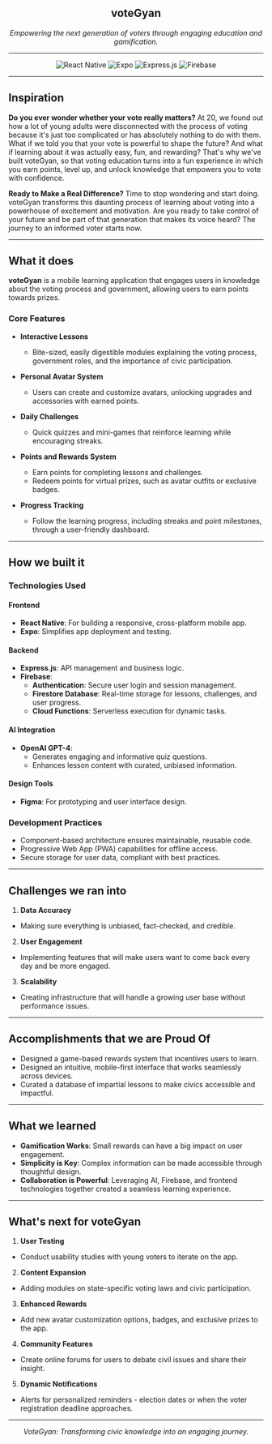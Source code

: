 <div align="center">
  <h2>voteGyan</h2>
  <p>
<i>Empowering the next generation of voters through engaging education and gamification.</i></p>
</div>




---

<div align="center">
  <img src="https://img.shields.io/badge/React_Native-20232A?style=for-the-badge&logo=react&logoColor=61DAFB" alt="React Native">
  <img src="https://img.shields.io/badge/Expo-1B1F23?style=for-the-badge&logo=expo&logoColor=white" alt="Expo">
  <img src="https://img.shields.io/badge/Express.js-000000?style=for-the-badge&logo=express&logoColor=white" alt="Express.js">
  <img src="https://img.shields.io/badge/Firebase-FFCA28?style=for-the-badge&logo=firebase&logoColor=white" alt="Firebase">
</div>

---

## **Inspiration**

**Do you ever wonder whether your vote really matters?**
At 20, we found out how a lot of young adults were disconnected with the process of voting because it's just too complicated or has absolutely nothing to do with them. What if we told you that your vote is powerful to shape the future? And what if learning about it was actually easy, fun, and rewarding? That's why we've built voteGyan, so that voting education turns into a fun experience in which you earn points, level up, and unlock knowledge that empowers you to vote with confidence.

**Ready to Make a Real Difference?**
Time to stop wondering and start doing. voteGyan transforms this daunting process of learning about voting into a powerhouse of excitement and motivation. Are you ready to take control of your future and be part of that generation that makes its voice heard? The journey to an informed voter starts now.

---

## **What it does**
**voteGyan** is a mobile learning application that engages users in knowledge about the voting process and government, allowing users to earn points towards prizes.

### **Core Features**  
- **Interactive Lessons**  
  - Bite-sized, easily digestible modules explaining the voting process, government roles, and the importance of civic participation.
      
- **Personal Avatar System**  
  - Users can create and customize avatars, unlocking upgrades and accessories with earned points.  

- **Daily Challenges**  
  - Quick quizzes and mini-games that reinforce learning while encouraging streaks.  

- **Points and Rewards System**  
  - Earn points for completing lessons and challenges.
  - Redeem points for virtual prizes, such as avatar outfits or exclusive badges. 

- **Progress Tracking**  
  - Follow the learning progress, including streaks and point milestones, through a user-friendly dashboard.  

---

## **How we built it**

### **Technologies Used**

#### **Frontend**
- **React Native**: For building a responsive, cross-platform mobile app.  
- **Expo**: Simplifies app deployment and testing.  

#### **Backend**
- **Express.js**: API management and business logic.  
- **Firebase**:  
  - **Authentication**: Secure user login and session management.  
  - **Firestore Database**: Real-time storage for lessons, challenges, and user progress.  
  - **Cloud Functions**: Serverless execution for dynamic tasks.  

#### **AI Integration**
- **OpenAI GPT-4**:  
  - Generates engaging and informative quiz questions.  
  - Enhances lesson content with curated, unbiased information.  

#### **Design Tools**
- **Figma**: For prototyping and user interface design.  

### **Development Practices**
- Component-based architecture ensures maintainable, reusable code.  
- Progressive Web App (PWA) capabilities for offline access.  
- Secure storage for user data, compliant with best practices.  

---
## **Challenges we ran into**

1. **Data Accuracy**
- Making sure everything is unbiased, fact-checked, and credible.
  
2. **User Engagement**
- Implementing features that will make users want to come back every day and be more engaged.
  
3. **Scalability**
- Creating infrastructure that will handle a growing user base without performance issues.
---

## Accomplishments that we are Proud Of

- Designed a game-based rewards system that incentives users to learn.
- Designed an intuitive, mobile-first interface that works seamlessly across devices.
- Curated a database of impartial lessons to make civics accessible and impactful.

---

## **What we learned**

- **Gamification Works**: Small rewards can have a big impact on user engagement.  
- **Simplicity is Key**: Complex information can be made accessible through thoughtful design.  
- **Collaboration is Powerful**: Leveraging AI, Firebase, and frontend technologies together created a seamless learning experience.  

---

## What's next for voteGyan

1. **User Testing**
- Conduct usability studies with young voters to iterate on the app.

2. **Content Expansion**
- Adding modules on state-specific voting laws and civic participation.

3. **Enhanced Rewards**
- Add new avatar customization options, badges, and exclusive prizes to the app.

4. **Community Features**
- Create online forums for users to debate civil issues and share their insight.

5. **Dynamic Notifications**
- Alerts for personalized reminders - election dates or when the voter registration deadline approaches.

---

<div align="center">
  <i>VoteGyan: Transforming civic knowledge into an engaging journey.</i>
</div>
